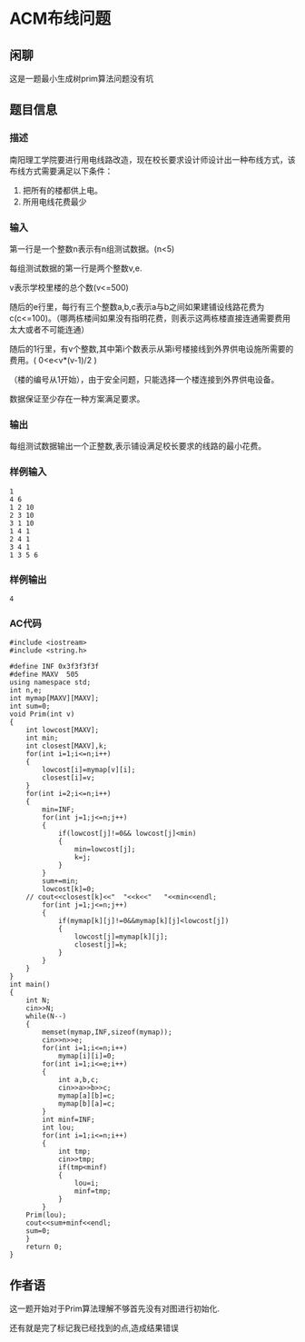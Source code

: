 # ACM布线问题
## 闲聊

这是一题最小生成树prim算法问题没有坑

## 题目信息

### 描述

南阳理工学院要进行用电线路改造，现在校长要求设计师设计出一种布线方式，该布线方式需要满足以下条件：
1. 把所有的楼都供上电。
2. 所用电线花费最少 

### 输入

第一行是一个整数n表示有n组测试数据。(n<5)

每组测试数据的第一行是两个整数v,e.

v表示学校里楼的总个数(v<=500)

随后的e行里，每行有三个整数a,b,c表示a与b之间如果建铺设线路花费为c(c<=100)。（哪两栋楼间如果没有指明花费，则表示这两栋楼直接连通需要费用太大或者不可能连通）

随后的1行里，有v个整数,其中第i个数表示从第i号楼接线到外界供电设施所需要的费用。( 0<e<v*(v-1)/2 )

（楼的编号从1开始），由于安全问题，只能选择一个楼连接到外界供电设备。

数据保证至少存在一种方案满足要求。

### 输出

每组测试数据输出一个正整数,表示铺设满足校长要求的线路的最小花费。

### 样例输入

    1
    4 6
    1 2 10
    2 3 10
    3 1 10
    1 4 1
    2 4 1
    3 4 1
    1 3 5 6

### 样例输出

    4

### AC代码

    #include <iostream>
    #include <string.h>

    #define INF 0x3f3f3f3f
    #define MAXV  505
    using namespace std;
    int n,e;
    int mymap[MAXV][MAXV];
    int sum=0;
    void Prim(int v)
    {
        int lowcost[MAXV];
        int min;
        int closest[MAXV],k;
        for(int i=1;i<=n;i++)
        {
            lowcost[i]=mymap[v][i];
            closest[i]=v;
        }
        for(int i=2;i<=n;i++)
        {
            min=INF;
            for(int j=1;j<=n;j++)
            {
                if(lowcost[j]!=0&& lowcost[j]<min)
                {
                    min=lowcost[j];
                    k=j;
                }
            }
            sum+=min;
            lowcost[k]=0;
        // cout<<closest[k]<<"  "<<k<<"   "<<min<<endl;
            for(int j=1;j<=n;j++)
            {
                if(mymap[k][j]!=0&&mymap[k][j]<lowcost[j])
                {
                    lowcost[j]=mymap[k][j];
                    closest[j]=k;
                }
            }
        }
    }
    int main()
    {
        int N;
        cin>>N;
        while(N--)
        {
            memset(mymap,INF,sizeof(mymap));
            cin>>n>>e;
            for(int i=1;i<=n;i++)
                mymap[i][i]=0;
            for(int i=1;i<=e;i++)
            {
                int a,b,c;
                cin>>a>>b>>c;
                mymap[a][b]=c;
                mymap[b][a]=c;
            }
            int minf=INF;
            int lou;
            for(int i=1;i<=n;i++)
            {
                int tmp;
                cin>>tmp;
                if(tmp<minf)
                {
                    lou=i;
                    minf=tmp;
                }
            }
        Prim(lou);
        cout<<sum+minf<<endl;
        sum=0;
        }
        return 0;
    }

## 作者语

这一题开始对于Prim算法理解不够首先没有对图进行初始化.

还有就是完了标记我已经找到的点,造成结果错误


